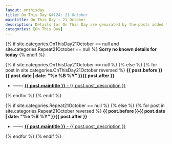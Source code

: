```yaml
---
layout: onthisday
title: On This Day &#124; 21 October
maintitle: On This Day — 21 October
description: Details for On This Day are genarated by the posts added to the website so the content is subject to changes/updates over time.
categories: [On This Day]
---
```


{% if site.categories.OnThisDay21October == null and site.categories.Repeat21October == null %}
<strong>Sorry no known details for today</strong>
{% endif %}

{% if site.categories.OnThisDay21October == null %}
{% else %}
{% for post in site.categories.OnThisDay21October reversed %}
<strong>{{ post.before }}{{ post.date | date: "%e %B %Y" }}{{ post.after }}</strong>
<ul>
<li> ——: <a class="{{ post.class }}" href="{{ post.url }}"><strong>{{ post.maintitle }}</strong> - {{ post.post_description }}</a></li>
</ul>
{% endfor %}
{% endif %}

{% if site.categories.Repeat21October == null %}
{% else %}
{% for post in site.categories.Repeat21October reversed %}
<strong>{{ post.before }}{{ post.date | date: "%e %B %Y" }}{{ post.after }}</strong>
<ul>
<li> ——: <a class="{{ post.class }}" href="{{ post.url }}"><strong>{{ post.maintitle }}</strong> - {{ post.post_description }}</a></li>
</ul>
{% endfor %}
{% endif %}
